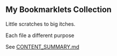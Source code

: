 ## My Bookmarklets Collection

Little scratches to big itches. 

Each file a different purpose

See [CONTENT_SUMMARY.md](CONTENT_SUMMARY.md)
